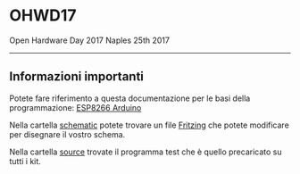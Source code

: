 # OHWD17
Open Hardware Day 2017 Naples 25th 2017


----------
## Informazioni importanti ##
Potete fare riferimento a questa documentazione per le basi della programmazione:  [ESP8266 Arduino](https://github.com/esp8266/Arduino/blob/master/README.md)

Nella cartella [schematic](https://github.com/gbr1/OHWD17/tree/master/schematic) potete trovare un file [Fritzing](http://fritzing.org/home/) che potete modificare per disegnare il vostro schema.

Nella cartella [source](https://github.com/gbr1/OHWD17/tree/master/source) trovate il programma test che è quello precaricato su tutti i kit.

